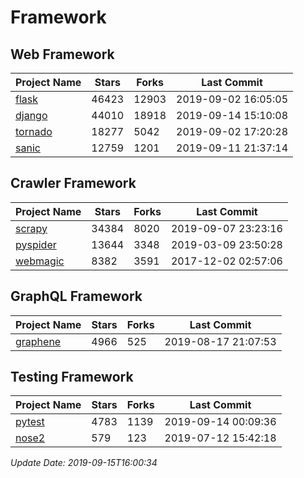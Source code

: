 # Framework

## Web Framework

| Project Name | Stars | Forks | Last Commit |
| ------------ | ----- | ----- | ----------- |
| [flask](https://github.com/pallets/flask) | 46423 | 12903 | 2019-09-02 16:05:05 |
| [django](https://github.com/django/django) | 44010 | 18918 | 2019-09-14 15:10:08 |
| [tornado](https://github.com/tornadoweb/tornado) | 18277 | 5042 | 2019-09-02 17:20:28 |
| [sanic](https://github.com/huge-success/sanic) | 12759 | 1201 | 2019-09-11 21:37:14 |

## Crawler Framework

| Project Name | Stars | Forks | Last Commit |
| ------------ | ----- | ----- | ----------- |
| [scrapy](https://github.com/scrapy/scrapy) | 34384 | 8020 | 2019-09-07 23:23:16 |
| [pyspider](https://github.com/binux/pyspider) | 13644 | 3348 | 2019-03-09 23:50:28 |
| [webmagic](https://github.com/code4craft/webmagic) | 8382 | 3591 | 2017-12-02 02:57:06 |

## GraphQL Framework

| Project Name | Stars | Forks | Last Commit |
| ------------ | ----- | ----- | ----------- |
| [graphene](https://github.com/graphql-python/graphene) | 4966 | 525 | 2019-08-17 21:07:53 |

## Testing Framework

| Project Name | Stars | Forks | Last Commit |
| ------------ | ----- | ----- | ----------- |
| [pytest](https://github.com/pytest-dev/pytest) | 4783 | 1139 | 2019-09-14 00:09:36 |
| [nose2](https://github.com/nose-devs/nose2) | 579 | 123 | 2019-07-12 15:42:18 |

*Update Date: 2019-09-15T16:00:34*